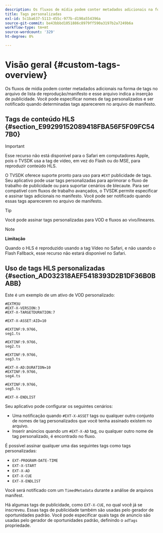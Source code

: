 ```yaml
---
description: Os fluxos de mídia podem conter metadados adicionais na forma de tags no arquivo de lista de reprodução/manifesto e esse arquivo indica a inserção de publicidade. Você pode especificar nomes de tag personalizados e ser notificado quando determinadas tags aparecerem no arquivo de manifesto.
title: Tags personalizadas
exl-id: 5c1ba637-5113-455c-977b-d190a554396a
source-git-commit: be43bbbd1051886c8979ff590a3197b2a7249b6a
workflow-type: tm+mt
source-wordcount: '329'
ht-degree: 0%

---
```


# Visão geral {#custom-tags-overview}

Os fluxos de mídia podem conter metadados adicionais na forma de tags no arquivo de lista de reprodução/manifesto e esse arquivo indica a inserção de publicidade. Você pode especificar nomes de tag personalizados e ser notificado quando determinadas tags aparecerem no arquivo de manifesto.

## Tags de conteúdo HLS {#section_E99299152089418FBA56F5F09FC547B0}

>[!IMPORTANT]
>
>Esse recurso não está disponível para o Safari em computadores Apple, pois o TVSDK usa a tag de vídeo, em vez do Flash ou do MSE, para reproduzir conteúdo HLS.

O TVSDK oferece suporte pronto para uso para `#EXT` publicidade de tags. Seu aplicativo pode usar tags personalizadas para aprimorar o fluxo de trabalho de publicidade ou para suportar cenários de blecaute. Para ser compatível com fluxos de trabalho avançados, o TVSDK permite especificar e assinar tags adicionais no manifesto. Você pode ser notificado quando essas tags aparecerem no arquivo de manifesto.

>[!TIP]
>
>Você pode assinar tags personalizadas para VOD e fluxos ao vivo/lineares.

>[!NOTE]
>
>**Limitação**
>
>Quando o HLS é reproduzido usando a tag Vídeo no Safari, e não usando o Flash Fallback, esse recurso não estará disponível no Safari.

## Uso de tags HLS personalizadas {#section_AD032318AEF5418393D2B1DF36B0BABB}

Este é um exemplo de um ativo de VOD personalizado:

```
#EXTM3U
#EXT-X-VERSION:3
#EXT-X-TARGETDURATION:7
 
#EXT-X-ASSET:AID=10
 
#EXTINF:9.9766,
seg1.ts
 
#EXTINF:9.9766,
seg2.ts
 
#EXTINF:9.9766,
seg3.ts
 
#EXT-X-AD:DURATION=10
#EXTINF:9.9766,
seg4.ts
 
#EXTINF:9.9766,
seg5.ts
 
#EXT-X-ENDLIST
```

Seu aplicativo pode configurar os seguintes cenários:

* Uma notificação quando `#EXT-X-ASSET` tags ou qualquer outro conjunto de nomes de tag personalizados que você tenha assinado existem no arquivo.
* Inserir anúncios quando um `#EXT-X-AD` tag, ou qualquer outro nome de tag personalizado, é encontrado no fluxo.

É possível assinar qualquer uma das seguintes tags como tags personalizadas:

* `EXT-PROGRAM-DATE-TIME`
* `EXT-X-START`
* `EXT-X-AD`
* `EXT-X-CUE`
* `EXT-X-ENDLIST`

Você será notificado com um `TimedMetadata` durante a análise de arquivos manifest.

Há algumas tags de publicidade, como `EXT-X-CUE`, no qual você já se inscreveu. Essas tags de publicidade também são usadas pelo gerador de oportunidades padrão. Você pode especificar quais tags de anúncio são usadas pelo gerador de oportunidades padrão, definindo o `adTags` propriedade.
